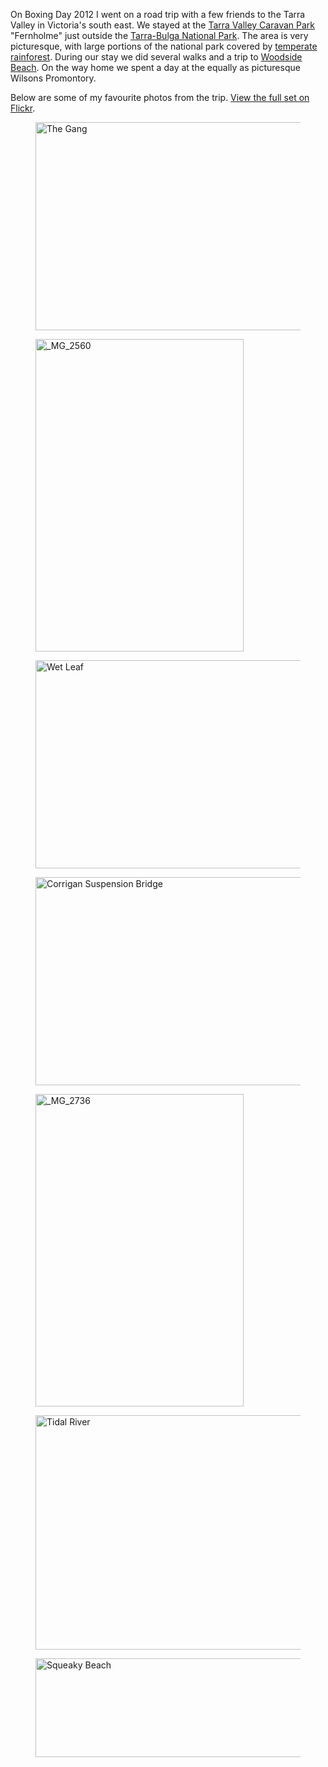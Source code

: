 On Boxing Day 2012 I went on a road trip with a few friends to the Tarra
Valley in Victoria's south east. We stayed at the [Tarra Valley Caravan
Park][fernholme] "Fernholme" just outside the [Tarra-Bulga National Park][tarra-bulga].
The area is very picturesque, with large portions of the national park
covered by [temperate rainforest][rainforest]. During our stay we did
several walks and a trip to [Woodside Beach][woodside].
On the way home we spent a day at the equally as picturesque Wilsons Promontory.

[fernholme]: http://www.tarra-valley.com/
[tarra-bulga]: https://en.wikipedia.org/wiki/Tarra-Bulga_National_Park
[woodside]: https://en.wikipedia.org/wiki/Woodside_Beach
[rainforest]: https://en.wikipedia.org/wiki/Temperate_rainforest

Below are some of my favourite photos from the trip.
[View the full set on Flickr][flickr].

[flickr]: http://www.flickr.com/photos/wezm/sets/72157632405621933/

<figure><a href="http://www.flickr.com/photos/wezm/8335447321/" title="The Gang by wezm, on Flickr"><img src="http://farm9.staticflickr.com/8351/8335447321_f54cab5ac7.jpg" width="500" height="333" alt="The Gang"></a></figure>

<figure><a href="http://www.flickr.com/photos/wezm/8335449191/" title="_MG_2560 by wezm, on Flickr"><img src="http://farm9.staticflickr.com/8219/8335449191_1864e2015b.jpg" width="333" height="500" alt="_MG_2560"></a></figure>

<figure><a href="http://www.flickr.com/photos/wezm/8335468571/" title="Wet Leaf by wezm, on Flickr"><img src="http://farm9.staticflickr.com/8493/8335468571_65d445b2f0.jpg" width="500" height="333" alt="Wet Leaf"></a></figure>

<figure><a href="http://www.flickr.com/photos/wezm/8336509904/" title="Corrigan Suspension Bridge by wezm, on Flickr"><img src="http://farm9.staticflickr.com/8221/8336509904_f91110bd7e.jpg" width="500" height="333" alt="Corrigan Suspension Bridge"></a></figure>

<figure><a href="http://www.flickr.com/photos/wezm/8336530324/" title="_MG_2736 by wezm, on Flickr"><img src="http://farm9.staticflickr.com/8352/8336530324_9ea598a818.jpg" width="333" height="500" alt="_MG_2736"></a></figure>

<figure><a href="http://www.flickr.com/photos/wezm/8335479675/" title="Tidal River by wezm, on Flickr"><img src="http://farm9.staticflickr.com/8211/8335479675_4f3fb4a105.jpg" width="500" height="375" alt="Tidal River"></a></figure>

<figure><a href="http://www.flickr.com/photos/wezm/8335482115/" title="Squeaky Beach by wezm, on Flickr"><img src="http://farm9.staticflickr.com/8078/8335482115_04fbf1c43b.jpg" width="500" height="158" alt="Squeaky Beach"></a></figure>
